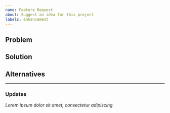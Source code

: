 ```yaml
---
name: Feature Request
about: Suggest an idea for this project
labels: enhancement
---
```


<!--
Thank you for contributing!

Please use this issue template to describe the issue you're having using this
repository.  The more detail provided will help isolate what is going on.

Note that text in html comments will not be rendered.
-->

## Problem
<!-- Describe what problem you would like to solve. -->

## Solution
<!-- A clear and concise description of your suggestion. -->

## Alternatives
<!-- List any alternative solutions that you are aware of. -->

---

### Updates

<!--
Please update this initial comment with important updates (e.g. decisions taken).
-->

*Lorem ipsum dolor sit amet, consectetur adipiscing.*
